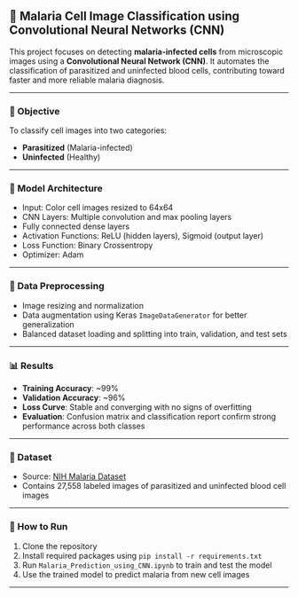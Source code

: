 ## 🦟 Malaria Cell Image Classification using Convolutional Neural Networks (CNN)

This project focuses on detecting **malaria-infected cells** from microscopic images using a **Convolutional Neural Network (CNN)**. It automates the classification of parasitized and uninfected blood cells, contributing toward faster and more reliable malaria diagnosis.

---

### 🔬 Objective
To classify cell images into two categories:
- **Parasitized** (Malaria-infected)
- **Uninfected** (Healthy)

---

### 🧠 Model Architecture
- Input: Color cell images resized to 64x64
- CNN Layers: Multiple convolution and max pooling layers
- Fully connected dense layers
- Activation Functions: ReLU (hidden layers), Sigmoid (output layer)
- Loss Function: Binary Crossentropy
- Optimizer: Adam

---

### 🧹 Data Preprocessing
- Image resizing and normalization
- Data augmentation using Keras `ImageDataGenerator` for better generalization
- Balanced dataset loading and splitting into train, validation, and test sets

---

### 📊 Results
- **Training Accuracy**: ~99%
- **Validation Accuracy**: ~96%
- **Loss Curve**: Stable and converging with no signs of overfitting
- **Evaluation**: Confusion matrix and classification report confirm strong performance across both classes

---

### 📁 Dataset
- Source: [NIH Malaria Dataset](https://lhncbc.nlm.nih.gov/LHC-publications/pubs/MalariaDatasets.html)
- Contains 27,558 labeled images of parasitized and uninfected blood cell images

---

### 🚀 How to Run
1. Clone the repository
2. Install required packages using `pip install -r requirements.txt`
3. Run `Malaria_Prediction_using_CNN.ipynb` to train and test the model
4. Use the trained model to predict malaria from new cell images

---
